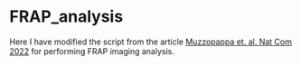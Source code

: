 # FRAP_analysis

Here I have modified the script from the article [Muzzopappa et. al. Nat Com 2022](https://www.nature.com/articles/s41467-022-35430-y) for performing FRAP imaging analysis.
